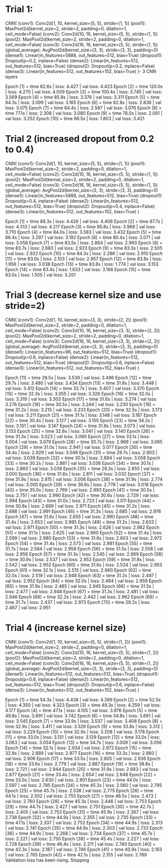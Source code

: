 # Trial 1:

CNN(
  (conv1): Conv2d(1, 10, kernel_size=(5, 5), stride=(1, 1))
  (pool1): MaxPool2d(kernel_size=2, stride=2, padding=0, dilation=1, ceil_mode=False)
  (conv2): Conv2d(10, 16, kernel_size=(5, 5), stride=(1, 1))
  (pool2): MaxPool2d(kernel_size=2, stride=2, padding=0, dilation=1, ceil_mode=False)
  (conv3): Conv2d(16, 16, kernel_size=(5, 5), stride=(1, 1))
  (global_average): AvgPool2d(kernel_size=(3, 3), stride=(3, 3), padding=0)
  (dense1): Linear(in_features=5888, out_features=512, bias=True)
  (dropout1): Dropout(p=0.2, inplace=False)
  (dense2): Linear(in_features=512, out_features=512, bias=True)
  (dropout2): Dropout(p=0.2, inplace=False)
  (dense3): Linear(in_features=512, out_features=152, bias=True)
)- 3 CNN layers

Epoch [1] = time 82.6s | loss: 4.427 | val loss: 4.423
Epoch [2] = time 120.0s | loss: 4.270 | val loss: 4.009
Epoch [3] = time 100.4s | loss: 3.745 | val loss: 3.569
Epoch [4] = time 85.8s | loss: 3.376 | val loss: 3.311
Epoch [5] = time 84.3s | loss: 3.099 | val loss: 3.165
Epoch [6] = time 82.8s | loss: 2.838 | val loss: 3.075
Epoch [7] = time 84.4s | loss: 2.587 | val loss: 3.076
Epoch [8] = time 77.1s | loss: 2.308 | val loss: 3.080
Epoch [9] = time 78.0s | loss: 2.061 | val loss: 3.252
Epoch [10] = time 86.5s | loss: 1.803 | val loss: 3.421


# Trial 2 (increased dropout from 0.2 to 0.4)

CNN(
  (conv1): Conv2d(1, 10, kernel_size=(5, 5), stride=(1, 1))
  (pool1): MaxPool2d(kernel_size=2, stride=2, padding=0, dilation=1, ceil_mode=False)
  (conv2): Conv2d(10, 16, kernel_size=(5, 5), stride=(1, 1))
  (pool2): MaxPool2d(kernel_size=2, stride=2, padding=0, dilation=1, ceil_mode=False)
  (conv3): Conv2d(16, 16, kernel_size=(5, 5), stride=(1, 1))
  (global_average): AvgPool2d(kernel_size=(3, 3), stride=(3, 3), padding=0)
  (dense1): Linear(in_features=5888, out_features=512, bias=True)
  (dropout1): Dropout(p=0.4, inplace=False)
  (dense2): Linear(in_features=512, out_features=512, bias=True)
  (dropout2): Dropout(p=0.4, inplace=False)
  (dense3): Linear(in_features=512, out_features=152, bias=True)
)

Epoch [1] = time 88.3s | loss: 4.426 | val loss: 4.408
Epoch [2] = time 87.7s | loss: 4.313 | val loss: 4.217
Epoch [3] = time 85.8s | loss: 3.968 | val loss: 3.710
Epoch [4] = time 84.0s | loss: 3.583 | val loss: 3.432
Epoch [5] = time 86.4s | loss: 3.297 | val loss: 3.192
Epoch [6] = time 80.4s | loss: 3.071 | val loss: 3.058
Epoch [7] = time 83.5s | loss: 2.864 | val loss: 2.993
Epoch [8] = time 83.7s | loss: 2.683 | val loss: 2.923
Epoch [9] = time 83.3s | loss: 2.505 | val loss: 2.922
Epoch [10] = time 84.3s | loss: 2.286 | val loss: 2.910
Epoch [11] = time 83.0s | loss: 2.103 | val loss: 2.957
Epoch [12] = time 83.8s | loss: 1.956 | val loss: 3.038
Epoch [13] = time 83.8s | loss: 1.774 | val loss: 3.153
Epoch [14] = time 83.4s | loss: 1.633 | val loss: 3.168
Epoch [15] = time 83.0s | loss: 1.505 | val loss: 3.201


# Trial 3 (decrease kernel size and use stride=2)

CNN(
  (conv1): Conv2d(1, 10, kernel_size=(3, 3), stride=(2, 2))
  (pool1): MaxPool2d(kernel_size=2, stride=2, padding=0, dilation=1, ceil_mode=False)
  (conv2): Conv2d(10, 16, kernel_size=(3, 3), stride=(2, 2))
  (pool2): MaxPool2d(kernel_size=2, stride=2, padding=0, dilation=1, ceil_mode=False)
  (conv3): Conv2d(16, 16, kernel_size=(3, 3), stride=(2, 2))
  (global_average): AvgPool2d(kernel_size=(3, 3), stride=(3, 3), padding=0)
  (dense1): Linear(in_features=96, out_features=512, bias=True)
  (dropout1): Dropout(p=0.6, inplace=False)
  (dense2): Linear(in_features=512, out_features=512, bias=True)
  (dropout2): Dropout(p=0.6, inplace=False)
  (dense3): Linear(in_features=512, out_features=152, bias=True)
)

Epoch [11] = time 29.5s | loss: 3.539 | val loss: 3.496
Epoch [12] = time 29.7s | loss: 3.480 | val loss: 3.434
Epoch [13] = time 31.8s | loss: 3.448 | val loss: 3.412
Epoch [14] = time 32.7s | loss: 3.407 | val loss: 3.370
Epoch [15] = time 32.3s | loss: 3.355 | val loss: 3.326
Epoch [16] = time 32.0s | loss: 3.319 | val loss: 3.303
Epoch [17] = time 31.6s | loss: 3.274 | val loss: 3.276
Epoch [18] = time 30.5s | loss: 3.244 | val loss: 3.230
Epoch [19] = time 31.2s | loss: 3.215 | val loss: 3.233
Epoch [20] = time 32.5s | loss: 3.173 | val loss: 3.211
Epoch [21] = time 31.1s | loss: 3.148 | val loss: 3.187
Epoch [22] = time 30.4s | loss: 3.127 | val loss: 3.155
Epoch [23] = time 34.2s | loss: 3.101 | val loss: 3.147
Epoch [24] = time 31.8s | loss: 3.073 | val loss: 3.133
Epoch [25] = time 32.6s | loss: 3.041 | val loss: 3.140
Epoch [26] = time 31.3s | loss: 3.023 | val loss: 3.090
Epoch [27] = time 33.1s | loss: 3.004 | val loss: 3.079
Epoch [28] = time 30.7s | loss: 2.969 | val loss: 3.065
Epoch [29] = time 31.0s | loss: 2.941 | val loss: 3.077
Epoch [30] = time 34.4s | loss: 2.929 | val loss: 3.049
Epoch [31] = time 29.7s | loss: 2.903 | val loss: 3.039
Epoch [32] = time 30.1s | loss: 2.894 | val loss: 3.058
Epoch [33] = time 30.2s | loss: 2.881 | val loss: 3.036
Epoch [34] = time 30.1s | loss: 2.860 | val loss: 3.038
Epoch [35] = time 29.3s | loss: 2.855 | val loss: 3.000
Epoch [36] = time 31.6s | loss: 2.811 | val loss: 3.032
Epoch [37] = time 31.9s | loss: 2.815 | val loss: 3.006
Epoch [38] = time 31.9s | loss: 2.774 | val loss: 3.000
Epoch [39] = time 36.6s | loss: 2.778 | val loss: 3.018
Epoch [40] = time 35.0s | loss: 2.769 | val loss: 2.993
Epoch [41] = time 30.5s | loss: 2.751 | val loss: 2.990
Epoch [42] = time 30.6s | loss: 2.729 | val loss: 2.994
Epoch [43] = time 31.0s | loss: 2.723 | val loss: 3.011
Epoch [44] = time 30.8s | loss: 2.689 | val loss: 2.971
Epoch [45] = time 31.2s | loss: 2.688 | val loss: 2.991
Epoch [46] = time 31.3s | loss: 2.685 | val loss: 2.976
Epoch [47] = time 31.6s | loss: 2.655 | val loss: 2.990
Epoch [48] = time 31.4s | loss: 2.653 | val loss: 2.985
Epoch [49] = time 31.2s | loss: 2.633 | val loss: 2.971
Epoch [50] = time 31.3s | loss: 2.626 | val loss: 2.982
Epoch [51] = time 31.1s | loss: 2.625 | val loss: 2.960
Epoch [52] = time 31.4s | loss: 2.599 | val loss: 2.980
Epoch [53] = time 31.6s | loss: 2.603 | val loss: 2.972
Epoch [54] = time 31.4s | loss: 2.573 | val loss: 2.981
Epoch [55] = time 31.7s | loss: 2.584 | val loss: 2.958
Epoch [56] = time 31.5s | loss: 2.558 | val loss: 2.956
Epoch [57] = time 31.3s | loss: 2.545 | val loss: 2.969
Epoch [58] = time 30.9s | loss: 2.537 | val loss: 2.952
Epoch [59] = time 31.8s | loss: 2.542 | val loss: 2.952
Epoch [60] = time 31.6s | loss: 2.524 | val loss: 2.953
Epoch [61] = time 32.1s | loss: 2.515 | val loss: 2.960
Epoch [62] = time 32.0s | loss: 2.519 | val loss: 2.948
Epoch [63] = time 31.2s | loss: 2.497 | val loss: 2.952
Epoch [64] = time 32.0s | loss: 2.484 | val loss: 2.959
Epoch [65] = time 31.9s | loss: 2.485 | val loss: 2.945
Epoch [66] = time 31.5s | loss: 2.477 | val loss: 2.948
Epoch [67] = time 31.3s | loss: 2.481 | val loss: 2.946
Epoch [68] = time 32.2s | loss: 2.442 | val loss: 2.962
Epoch [69] = time 31.7s | loss: 2.437 | val loss: 2.973
Epoch [70] = time 29.2s | loss: 2.467 | val loss: 2.951

# Trial 4 (increase kernel size)

CNN(
  (conv1): Conv2d(1, 10, kernel_size=(5, 5), stride=(1, 2))
  (pool1): MaxPool2d(kernel_size=2, stride=2, padding=0, dilation=1, ceil_mode=False)
  (conv2): Conv2d(10, 16, kernel_size=(5, 5), stride=(1, 2))
  (pool2): MaxPool2d(kernel_size=2, stride=2, padding=0, dilation=1, ceil_mode=False)
  (conv3): Conv2d(16, 16, kernel_size=(5, 5), stride=(1, 2))
  (global_average): AvgPool2d(kernel_size=(3, 3), stride=(3, 3), padding=0)
  (dense1): Linear(in_features=512, out_features=512, bias=True)
  (dropout1): Dropout(p=0.6, inplace=False)
  (dense2): Linear(in_features=512, out_features=512, bias=True)
  (dropout2): Dropout(p=0.6, inplace=False)
  (dense3): Linear(in_features=512, out_features=152, bias=True)
)

Epoch [1] = time 54.3s | loss: 4.438 | val loss: 4.389
Epoch [2] = time 52.5s | loss: 4.350 | val loss: 4.323
Epoch [3] = time 49.3s | loss: 4.259 | val loss: 4.177
Epoch [4] = time 47.1s | loss: 4.105 | val loss: 3.976
Epoch [5] = time 49.8s | loss: 3.891 | val loss: 3.742
Epoch [6] = time 34.8s | loss: 3.691 | val loss: 3.545
Epoch [7] = time 33.9s | loss: 3.537 | val loss: 3.408
Epoch [8] = time 32.9s | loss: 3.411 | val loss: 3.326
Epoch [9] = time 33.8s | loss: 3.312 | val loss: 3.229
Epoch [10] = time 32.9s | loss: 3.208 | val loss: 3.178
Epoch [11] = time 33.0s | loss: 3.131 | val loss: 3.129
Epoch [12] = time 33.0s | loss: 3.063 | val loss: 3.054
Epoch [13] = time 34.7s | loss: 3.009 | val loss: 3.056
Epoch [14] = time 32.1s | loss: 2.934 | val loss: 2.972
Epoch [15] = time 32.8s | loss: 2.889 | val loss: 2.977
Epoch [16] = time 33.3s | loss: 2.860 | val loss: 2.906
Epoch [17] = time 33.5s | loss: 2.805 | val loss: 2.936
Epoch [18] = time 33.6s | loss: 2.779 | val loss: 2.887
Epoch [19] = time 38.8s | loss: 2.721 | val loss: 2.944
Epoch [20] = time 31.9s | loss: 2.683 | val loss: 2.877
Epoch [21] = time 33.4s | loss: 2.654 | val loss: 2.848
Epoch [22] = time 33.0s | loss: 2.630 | val loss: 2.801
Epoch [23] = time 44.0s | loss: 2.597 | val loss: 2.785
Epoch [24] = time 45.3s | loss: 2.560 | val loss: 2.795
Epoch [25] = time 45.7s | loss: 2.538 | val loss: 2.775
Epoch [26] = time 44.1s | loss: 2.502 | val loss: 2.755
Epoch [27] = time 46.5s | loss: 2.472 | val loss: 2.760
Epoch [28] = time 45.3s | loss: 2.446 | val loss: 2.753
Epoch [29] = time 44.7s | loss: 2.427 | val loss: 2.751
Epoch [30] = time 42.7s | loss: 2.405 | val loss: 2.753
Epoch [31] = time 45.9s | loss: 2.367 | val loss: 2.738
Epoch [32] = time 44.9s | loss: 2.355 | val loss: 2.735
Epoch [33] = time 47.1s | loss: 2.337 | val loss: 2.752
Epoch [34] = time 44.9s | loss: 2.313 | val loss: 2.741
Epoch [35] = time 44.9s | loss: 2.303 | val loss: 2.733
Epoch [36] = time 44.9s | loss: 2.268 | val loss: 2.734
Epoch [37] = time 45.7s | loss: 2.221 | val loss: 2.750
Epoch [38] = time 45.4s | loss: 2.227 | val loss: 2.728
Epoch [39] = time 46.4s | loss: 2.211 | val loss: 2.740
Epoch [40] = time 42.3s | loss: 2.187 | val loss: 2.746
Epoch [41] = time 40.9s | loss: 2.163 | val loss: 2.765
Epoch [42] = time 42.1s | loss: 2.155 | val loss: 2.789
Validation loss has been rising. Stopping